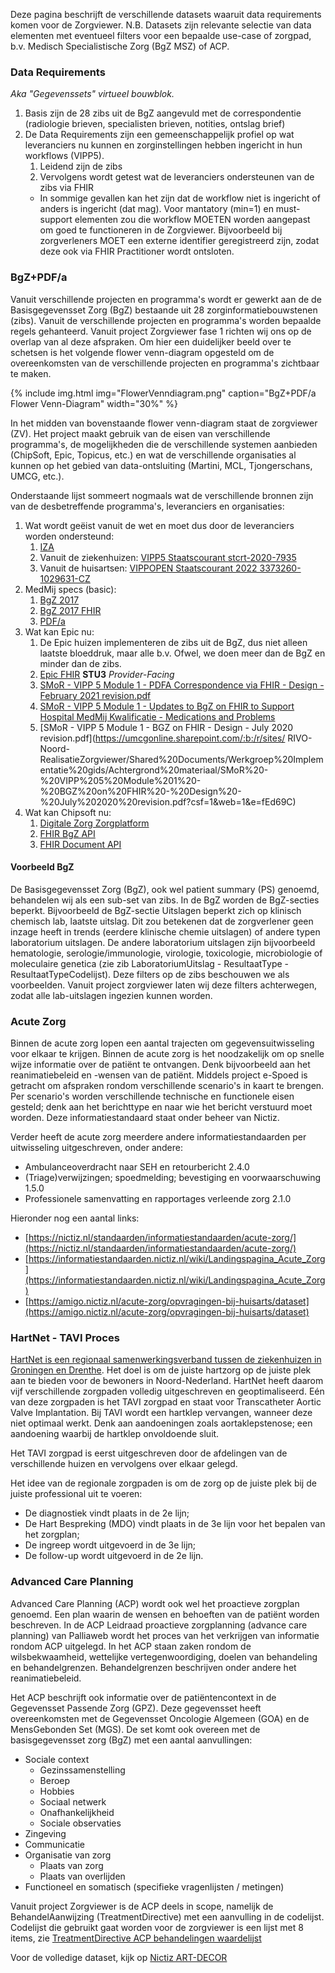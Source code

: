 Deze pagina beschrijft de verschillende datasets waaruit data requirements komen voor de Zorgviewer.
N.B. Datasets zijn relevante selectie van data elementen met eventueel filters voor een bepaalde use-case of zorgpad, b.v. Medisch Specialistische Zorg (BgZ MSZ) of ACP.

### Data Requirements 

*Aka "Gegevenssets" virtueel bouwblok.*

1. Basis zijn de 28 zibs uit de BgZ aangevuld met de correspondentie (radiologie brieven, specialisten brieven, notities, ontslag brief)
1. De Data Requirements zijn een gemeenschappelijk profiel op wat leveranciers nu kunnen en zorginstellingen hebben ingericht in hun workflows (VIPP5).
    1. Leidend zijn de zibs
    1. Vervolgens wordt getest wat de leveranciers ondersteunen van de zibs via FHIR
    * In sommige gevallen kan het zijn dat de workflow niet is ingericht of anders is ingericht (dat mag). Voor mantatory (min=1) en must-support elementen zou die workflow MOETEN worden aangepast om goed te functioneren in de Zorgviewer. Bijvoorbeeld bij zorgverleners MOET een externe identifier geregistreerd zijn, zodat deze ook via FHIR Practitioner wordt ontsloten.

### BgZ+PDF/a

Vanuit verschillende projecten en programma's wordt er gewerkt aan de de Basisgegevensset Zorg (BgZ) bestaande uit 28 zorginformatiebouwstenen (zibs). Vanuit de verschillende projecten en programma's worden bepaalde regels gehanteerd. Vanuit project Zorgviewer fase 1 richten wij ons op de overlap van al deze afspraken. Om hier een duidelijker beeld over te schetsen is het volgende flower venn-diagram opgesteld om de overeenkomsten van de verschillende projecten en programma's zichtbaar te maken.

{% include img.html img="FlowerVenndiagram.png" caption="BgZ+PDF/a Flower Venn-Diagram" width="30%" %}

In het midden van bovenstaande flower venn-diagram staat de zorgviewer (ZV). Het project maakt gebruik van de eisen van verschillende programma's, de mogelijkheden die de verschillende systemen aanbieden (ChipSoft, Epic, Topicus, etc.) en wat de verschillende organisaties al kunnen op het gebied van data-ontsluiting (Martini, MCL, Tjongerschans, UMCG, etc.). 

Onderstaande lijst sommeert nogmaals wat de verschillende bronnen zijn van de desbetreffende programma's, leveranciers en organisaties:
1. Wat wordt geëist vanuit de wet en moet dus door de leveranciers worden ondersteund: 
     1. [IZA](https://www.google.com/url?sa=t&rct=j&q=&esrc=s&source=web&cd=&ved=2ahUKEwjr49Tvntv9AhWK2aQKHdAaDooQFnoECAwQAQ&url=https%3A%2F%2Fwww.rijksoverheid.nl%2Fbinaries%2Frijksoverheid%2Fdocumenten%2Frapporten%2F2022%2F09%2F16%2Fintegraal-zorgakkoord-samen-werken-aan-gezonde-zorg%2Fintegraal-zorg-akkoord.pdf&usg=AOvVaw3KopPSCxT2VkhnPKQlehkb&cshid=1678790821565394)
     1. Vanuit de ziekenhuizen: [VIPP5 Staatscourant stcrt-2020-7935](https://zoek.officielebekendmakingen.nl/stcrt-2020-7935.html)
     1. Vanuit de huisartsen: [VIPPOPEN Staatscourant 2022 3373260-1029631-CZ](https://zoek.officielebekendmakingen.nl/stcrt-2022-18226.html)
1. MedMij specs (basic): 
    1. [BgZ 2017](https://informatiestandaarden.nictiz.nl/wiki/MedMij:V2020.01/OntwerpBGZ_2017)
    1. [BgZ 2017 FHIR](https://informatiestandaarden.nictiz.nl/wiki/MedMij:V2020.01/FHIR_BGZ_2017)
    1. [PDF/a](https://informatiestandaarden.nictiz.nl/wiki/MedMij:V2020.01/OntwerpPDFA)
1. Wat kan Epic nu:
    1. De Epic huizen implementeren de zibs uit de BgZ, dus niet alleen laatste bloeddruk, maar alle b.v. Ofwel, we doen meer dan de BgZ en minder dan de zibs.
    1. [Epic FHIR](https://fhir.epic.com/Specifications) **STU3** *Provider-Facing*
    1. [SMoR - VIPP 5 Module 1 - PDFA Correspondence via FHIR - Design - February 2021 revision.pdf](https://umcgonline.sharepoint.com/:b:/r/sites/RIVO-Noord-RealisatieZorgviewer/Shared%20Documents/Werkgroep%20Implementatie%20gids/Achtergrond%20materiaal/SMoR%20-%20VIPP%205%20Module%201%20-%20PDFA%20Correspondence%20via%20FHIR%20-%20Design%20-%20February%202021%20revision.pdf?csf=1&web=1&e=o7DDKG)
    1. [SMoR - VIPP 5 Module 1 - Updates to BgZ on FHIR to Support Hospital MedMij Kwalificatie - Medications and Problems](https://umcgonline.sharepoint.com/:b:/r/sites/RIVO-Noord-RealisatieZorgviewer/Shared%20Documents/Werkgroep%20Implementatie%20gids/Achtergrond%20materiaal/VIPP%205%20Module%201%20-%20Updates%20to%20BgZ%20on%20FHIR%20to%20Support%20Hospital%20MedMij%20Kwalificatie%20-%20Medications%20and%20Problems.pdf?csf=1&web=1&e=bTTAUJ)
    1. [SMoR - VIPP 5 Module 1 - BGZ on FHIR - Design - July 2020 revision.pdf](https://umcgonline.sharepoint.com/:b:/r/sites/
    RIVO-Noord-RealisatieZorgviewer/Shared%20Documents/Werkgroep%20Implementatie%20gids/Achtergrond%20materiaal/SMoR%20-%20VIPP%205%20Module%201%20-%20BGZ%20on%20FHIR%20-%20Design%20-%20July%202020%20revision.pdf?csf=1&web=1&e=fEd69C)
1. Wat kan Chipsoft nu:
    1. [Digitale Zorg Zorgplatform](https://developer.zorgplatform.online/digital-care)
    1. [FHIR BgZ API](https://developer.zorgplatform.online/digital-care/api/bgz)
    1. [FHIR Document API](https://developer.zorgplatform.online/digital-care/api/document)


#### Voorbeeld BgZ

De Basisgegevensset Zorg (BgZ), ook wel patient summary (PS) genoemd, behandelen wij als een sub-set van zibs. In de BgZ worden de BgZ-secties beperkt. Bijvoorbeeld de BgZ-sectie Uitslagen beperkt zich op klinisch chemisch lab, laatste uitslag. Dit zou betekenen dat de zorgverlener geen inzage heeft in trends (eerdere klinische chemie uitslagen) of andere typen laboratorium uitslagen. De andere laboratorium uitslagen zijn bijvoorbeeld hematologie, serologie/immunologie, virologie, toxicologie, microbiologie of moleculaire genetica (zie zib LaboratoriumUitslag - ResultaatType - ResultaatTypeCodelijst). Deze filters op de zibs beschouwen we als voorbeelden. Vanuit project zorgviewer laten wij deze filters achterwegen, zodat alle lab-uitslagen ingezien kunnen worden. 

### Acute Zorg

Binnen de acute zorg lopen een aantal trajecten om gegevensuitwisseling voor elkaar te krijgen. Binnen de acute zorg is het noodzakelijk om op snelle wijze informatie over de patiënt te ontvangen. Denk bijvoorbeeld aan het reanimatiebeleid en -wensen van de patiënt. Middels project e-Spoed is getracht om afspraken rondom verschillende scenario's in kaart te brengen. Per scenario's worden verschillende technische en functionele eisen gesteld; denk aan het berichttype en naar wie het bericht verstuurd moet worden. Deze informatiestandaard staat onder beheer van Nictiz. 

Verder heeft de acute zorg meerdere andere informatiestandaarden per uitwisseling uitgeschreven, onder andere:
* Ambulanceoverdracht naar SEH en retourbericht 2.4.0
* (Triage)verwijzingen; spoedmelding; bevestiging en voorwaarschuwing 1.5.0
* Professionele samenvatting en rapportages verleende zorg 2.1.0

Hieronder nog een aantal links:
* [https://nictiz.nl/standaarden/informatiestandaarden/acute-zorg/](https://nictiz.nl/standaarden/informatiestandaarden/acute-zorg/)
* [https://informatiestandaarden.nictiz.nl/wiki/Landingspagina_Acute_Zorg](https://informatiestandaarden.nictiz.nl/wiki/Landingspagina_Acute_Zorg)
* [https://amigo.nictiz.nl/acute-zorg/opvragingen-bij-huisarts/dataset](https://amigo.nictiz.nl/acute-zorg/opvragingen-bij-huisarts/dataset)

### HartNet - TAVI Proces

[HartNet is een regionaal samenwerkingsverband tussen de ziekenhuizen in Groningen en Drenthe](https://www.umcg.nl/-/hartnet-de-juiste-hartzorg-op-de-juiste-plek). Het doel is om de juiste hartzorg op de juiste plek aan te bieden voor de bewoners in Noord-Nederland. HartNet heeft daarom vijf verschillende zorgpaden volledig uitgeschreven en geoptimaliseerd. Eén van deze zorgpaden is het TAVI zorgpad en staat voor Transcatheter Aortic Valve Implantation. Bij TAVI wordt een hartklep vervangen, wanneer deze niet optimaal werkt. Denk aan aandoeningen zoals aortaklepstenose; een aandoening waarbij de hartklep onvoldoende sluit. 

Het TAVI zorgpad is eerst uitgeschreven door de afdelingen van de verschillende huizen en vervolgens over elkaar gelegd.  

Het idee van de regionale zorgpaden is om de zorg op de juiste plek bij de juiste professional uit te voeren:
* De diagnostiek vindt plaats in de 2e lijn;
* De Hart Bespreking (MDO) vindt plaats in de 3e lijn voor het bepalen van het zorgplan;
* De ingreep wordt uitgevoerd in de 3e lijn;
* De follow-up wordt uitgevoerd in de 2e lijn.

### Advanced Care Planning

Advanced Care Planning (ACP) wordt ook wel het proactieve zorgplan genoemd. Een plan waarin de wensen en behoeften van de patiënt worden beschreven. In de ACP Leidraad proactieve zorgplanning (advance care planning) van Palliaweb wordt het proces van het verkrijgen van informatie rondom ACP uitgelegd. In het ACP staan zaken rondom de wilsbekwaamheid, wettelijke vertegenwoordiging, doelen van behandeling en behandelgrenzen. Behandelgrenzen beschrijven onder andere het reanimatiebeleid.

Het ACP beschrijft ook informatie over de patiëntencontext in de Gegevensset Passende Zorg (GPZ). Deze gegevensset heeft overeenkomsten met de Gegevensset Oncologie Algemeen (GOA) en de MensGebonden Set (MGS). De set komt ook overeen met de basisgegevensset zorg (BgZ) met een aantal aanvullingen:
* Sociale context
    * Gezinssamenstelling
    * Beroep
    * Hobbies
    * Sociaal netwerk
    * Onafhankelijkheid
    * Sociale observaties
* Zingeving
* Communicatie
* Organisatie van zorg
    * Plaats van zorg
    * Plaats van overlijden
* Functioneel en somatisch (specifieke vragenlijsten / metingen)

Vanuit project Zorgviewer is de ACP deels in scope, namelijk de BehandelAanwijzing (TreatmentDirective) met een aanvulling in de codelijst. Codelijst die gebruikt gaat worden voor de zorgviewer is een lijst met 8 items, zie [TreatmentDirective ACP behandelingen waardelijst](ValueSet-ACPTreatmentCodelist.html)

Voor de volledige dataset, kijk op [Nictiz ART-DECOR](https://decor.nictiz.nl/art-decor/decor-project--pall-izppz-)
